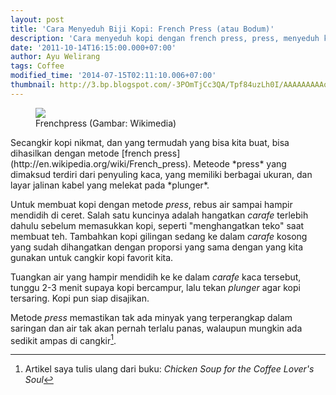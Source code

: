 ```yaml
---
layout: post
title: 'Cara Menyeduh Biji Kopi: French Press (atau Bodum)'
description: 'Cara menyeduh kopi dengan french press, press, menyeduh kopi saring, cara menyeduh kopi enak.'
date: '2011-10-14T16:15:00.000+07:00'
author: Ayu Welirang
tags: Coffee
modified_time: '2014-07-15T02:11:10.006+07:00'
thumbnail: http://3.bp.blogspot.com/-3POmTjCc3QA/Tpf84uzLh0I/AAAAAAAAAo0/ifO58ypUe3U/s72-c/250px-Frenchpress-wiki.jpg
---
```

<figure class="imgthumb">
<img src="http://1.bp.blogspot.com/-615yMu78v10/Tpf9Q2Tf3oI/AAAAAAAAAo8/7EAgwBUYIy4/s1600/170px-French_press_cafetiere_with_coffee_on_Coffee_Right_in_Brno%252C_Czech_Republic.jpg"/>
<figcaption>Frenchpress (Gambar: Wikimedia)</figcaption>
</figure>
Secangkir kopi nikmat, dan yang termudah yang bisa kita buat, bisa dihasilkan dengan metode [french press](http://en.wikipedia.org/wiki/French_press). Meteode *press* yang dimaksud terdiri dari penyuling kaca, yang memiliki berbagai ukuran, dan layar jalinan kabel yang melekat pada *plunger*.

Untuk membuat kopi dengan metode *press*, rebus air sampai hampir mendidih di ceret. Salah satu kuncinya adalah hangatkan *carafe* terlebih dahulu sebelum memasukkan kopi, seperti "menghangatkan teko" saat membuat teh. Tambahkan kopi gilingan sedang ke dalam *carafe* kosong yang sudah dihangatkan dengan proporsi yang sama dengan yang kita gunakan untuk cangkir kopi favorit kita.

Tuangkan air yang hampir mendidih ke ke dalam *carafe* kaca tersebut, tunggu 2-3 menit supaya kopi bercampur, lalu tekan *plunger* agar kopi tersaring. Kopi pun siap disajikan.

Metode *press* memastikan tak ada minyak yang terperangkap dalam saringan dan air tak akan pernah terlalu panas, walaupun mungkin ada sedikit ampas di cangkir[^1].

[^1]: Artikel saya tulis ulang dari buku: *Chicken Soup for the Coffee Lover's Soul*

